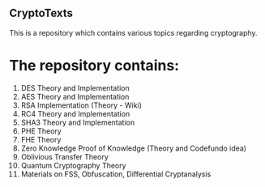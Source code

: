 ## CryptoTexts
This is a repository which contains various topics regarding cryptography.

# The repository contains:
1. DES Theory and Implementation
2. AES Theory and Implementation
3. RSA Implementation (Theory - Wiki)
4. RC4 Theory and Implementation
5. SHA3 Theory and Implementation
6. PHE Theory
7. FHE Theory
8. Zero Knowledge Proof of Knowledge (Theory and Codefundo idea)
9. Oblivious Transfer Theory
10. Quantum Cryptography Theory
11. Materials on FSS, Obfuscation, Differential Cryptanalysis
